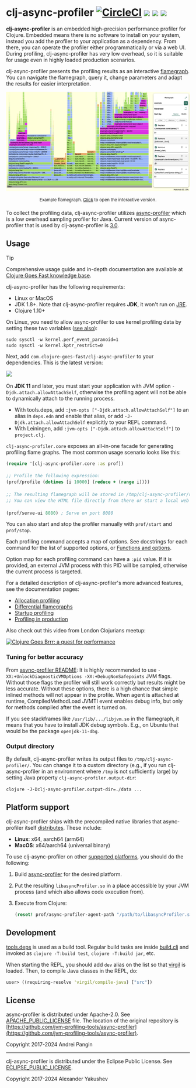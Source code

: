 # clj-async-profiler [![CircleCI](https://img.shields.io/circleci/build/github/clojure-goes-fast/clj-async-profiler/master.svg)](https://dl.circleci.com/status-badge/redirect/gh/clojure-goes-fast/clj-async-profiler/tree/master) ![](https://img.shields.io/badge/dependencies-none-brightgreen) [![](https://img.shields.io/clojars/dt/com.clojure-goes-fast/clj-async-profiler?color=teal)](https://clojars.org/com.clojure-goes-fast/clj-async-profiler) [![](https://img.shields.io/badge/-changelog-blue.svg)](CHANGELOG.md)

**clj-async-profiler** is an embedded high-precision performance profiler for
Clojure. Embedded means there is no software to install on your system, instead
you add the profiler to your application as a dependency. From there, you can
operate the profiler either programmatically or via a web UI. During profiling,
clj-async-profiler has very low overhead, so it is suitable for usage even in
highly loaded production scenarios.

clj-async-profiler presents the profiling results as an interactive
[flamegraph](http://www.brendangregg.com/flamegraphs.html). You can navigate the
flamegraph, query it, change parameters and adapt the results for easier
interpretation.

![](docs/flamegraph-screenshot.png)

<p align = "center"><sup>
Example flamegraph. <a href="https://htmlpreview.github.io/?https://github.com/clojure-goes-fast/clj-async-profiler/blob/master/docs/flamegraph-example.html">Click</a> to open the interactive version.
</sup></p>

To collect the profiling data, clj-async-profiler utilizes
[async-profiler](https://github.com/jvm-profiling-tools/async-profiler) which is
a low overhead sampling profiler for Java. Current version of async-profiler
that is used by clj-async-profiler is
[3.0](https://github.com/jvm-profiling-tools/async-profiler/releases/tag/v3.0).

## Usage

> [!TIP]
> Comprehensive usage guide and in-depth documentation are available at [Clojure
Goes Fast knowledge
base](http://clojure-goes-fast.com/kb/profiling/clj-async-profiler/).

clj-async-profiler has the following requirements:

- Linux or MacOS
- JDK 1.8+. Note that clj-async-profiler requires **JDK**, it won't run on
  [JRE](https://www.digitalocean.com/community/tutorials/difference-jdk-vs-jre-vs-jvm).
- Clojure 1.10+

On Linux, you need to allow async-profiler to use kernel profiling data by
setting these two variables ([see
also](https://github.com/jvm-profiling-tools/async-profiler#basic-usage)):

```
sudo sysctl -w kernel.perf_event_paranoid=1
sudo sysctl -w kernel.kptr_restrict=0
```

Next, add `com.clojure-goes-fast/clj-async-profiler` to your dependencies. This
is the latest version:

[![](https://clojars.org/com.clojure-goes-fast/clj-async-profiler/latest-version.svg)](https://clojars.org/com.clojure-goes-fast/clj-async-profiler)

On **JDK 11** and later, you must start your application with JVM option
`-Djdk.attach.allowAttachSelf`, otherwise the profiling agent will not be able
to dynamically attach to the running process.

- With tools.deps, add `:jvm-opts ["-Djdk.attach.allowAttachSelf"]` to an alias
in `deps.edn` and enable that alias, or add `-J-Djdk.attach.allowAttachSelf`
explicitly to your REPL command.
- With Leiningen, add `:jvm-opts ["-Djdk.attach.allowAttachSelf"]` to `project.clj`.

`clj-async-profiler.core` exposes an all-in-one facade for generating profiling
flame graphs. The most common usage scenario looks like this:

```clojure
(require '[clj-async-profiler.core :as prof])

;; Profile the following expression:
(prof/profile (dotimes [i 10000] (reduce + (range i))))

;; The resulting flamegraph will be stored in /tmp/clj-async-profiler/results/
;; You can view the HTML file directly from there or start a local web UI:

(prof/serve-ui 8080) ; Serve on port 8080
```

You can also start and stop the profiler manually with `prof/start` and
`prof/stop`.

Each profiling command accepts a map of options. See docstrings for each command
for the list of supported options, or [Functions and
options](http://clojure-goes-fast.com/kb/profiling/clj-async-profiler/basic-usage/#functions-and-options).

Option map for each profiling command can have a `:pid` value. If it is
provided, an external JVM process with this PID will be sampled, otherwise the
current process is targeted.

For a detailed description of clj-async-profiler's more advanced features, see
the documentation pages:

- [Allocation profiling](http://clojure-goes-fast.com/kb/profiling/clj-async-profiler/allocation-profiling/)
- [Differential flamegraphs](http://clojure-goes-fast.com/kb/profiling/clj-async-profiler/diffgraphs/)
- [Startup profiling](http://clojure-goes-fast.com/kb/profiling/clj-async-profiler/startup/)
- [Profiling in production](http://clojure-goes-fast.com/kb/profiling/clj-async-profiler/production/)

Also check out this video from London Clojurians meetup:

[![Clojure Goes Brrr: a quest for performance](http://img.youtube.com/vi/s3mjVAMNVrA/0.jpg)](http://www.youtube.com/watch?v=s3mjVAMNVrA "Clojure Goes Brrr: a quest for performance")

### Tuning for better accuracy

From [async-profiler
README](https://github.com/jvm-profiling-tools/async-profiler#restrictionslimitations):
It is highly recommended to use `-XX:+UnlockDiagnosticVMOptions
-XX:+DebugNonSafepoints` JVM flags. Without those flags the profiler will still
work correctly but results might be less accurate. Without these options, there
is a high chance that simple inlined methods will not appear in the profile.
When agent is attached at runtime, CompiledMethodLoad JVMTI event enables debug
info, but only for methods compiled after the event is turned on.

If you see stackframes like `/usr/lib/.../libjvm.so` in the flamegraph, it means
that you have to install JDK debug symbols. E.g., on Ubuntu that would be the
package `openjdk-11-dbg`.

### Output directory

By default, clj-async-profiler writes its output files to
`/tmp/clj-async-profiler/`. You can change it to a custom directory (e.g., if
you run clj-async-profiler in an environment where `/tmp` is not sufficiently
large) by setting Java property `clj-async-profiler.output-dir`:

`clojure -J-Dclj-async-profiler.output-dir=./data ...`

## Platform support

clj-async-profiler ships with the precompiled native libraries that
async-profiler itself
[distributes](https://github.com/jvm-profiling-tools/async-profiler#download).
These include:

- **Linux**: x64, aarch64 (arm64)
- **MacOS**: x64/aarch64 (universal binary)

To use clj-async-profiler on other [supported
platforms](https://github.com/jvm-profiling-tools/async-profiler#supported-platforms),
you should do the following:

1. Build
   [async-profiler](https://github.com/jvm-profiling-tools/async-profiler#building)
   for the desired platform.
2. Put the resulting `libasyncProfiler.so` in a place accessible by your JVM
   process (and which also allows code execution from).
3. Execute from Clojure:

   ```clj
   (reset! prof/async-profiler-agent-path "/path/to/libasyncProfiler.so")
   ```

## Development

[tools.deps](https://clojure.org/reference/deps_and_cli) is used as a build
tool. Regular build tasks are inside [build.clj](build.clj) and invoked as
`clojure -T:build test`, `clojure -T:build jar`, etc.

When starting the REPL, you should add `dev` alias on the list so that
[virgil](https://github.com/clojure-goes-fast/virgil) is loaded. Then, to compile Java
classes in the REPL, do:

```clojure
user> ((requiring-resolve 'virgil/compile-java) ["src"])
```

## License

async-profiler is distributed under Apache-2.0.
See [APACHE_PUBLIC_LICENSE](docs/APACHE_PUBLIC_LICENSE) file. The location of the original
repository
is
[https://github.com/jvm-profiling-tools/async-profiler](https://github.com/jvm-profiling-tools/async-profiler).

Copyright 2017-2024 Andrei Pangin

---

clj-async-profiler is distributed under the Eclipse Public License.
See [ECLIPSE_PUBLIC_LICENSE](docs/ECLIPSE_PUBLIC_LICENSE).

Copyright 2017-2024 Alexander Yakushev
